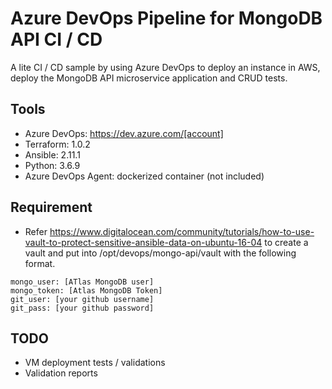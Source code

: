 # Azure DevOps Pipeline for MongoDB API CI / CD

A lite CI / CD sample by using Azure DevOps to deploy an instance in AWS, deploy the MongoDB API microservice application and CRUD tests. 

## Tools
* Azure DevOps: https://dev.azure.com/[account]
* Terraform: 1.0.2 
* Ansible: 2.11.1
* Python: 3.6.9
* Azure DevOps Agent: dockerized container (not included)

## Requirement
* Refer https://www.digitalocean.com/community/tutorials/how-to-use-vault-to-protect-sensitive-ansible-data-on-ubuntu-16-04 to create a vault and put into /opt/devops/mongo-api/vault with the following format.
```
mongo_user: [ATlas MongoDB user]
mongo_token: [Atlas MongoDB Token]
git_user: [your github username]
git_pass: [your github password]
```

## TODO
* VM deployment tests / validations
* Validation reports


